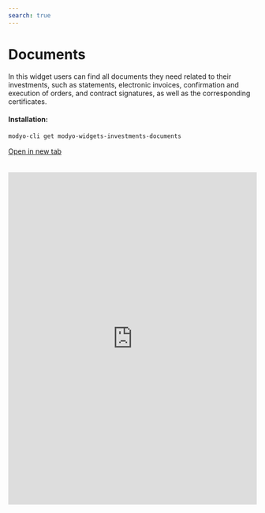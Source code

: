 ```yaml
---
search: true
---
```


# Documents

In this widget users can find all documents they need related to their investments, such as statements, electronic invoices, confirmation and execution of orders, and contract signatures, as well as the corresponding certificates.

#### Installation:

```bash
modyo-cli get modyo-widgets-investments-documents
```

[Open in new tab](https://widgets-es.modyo.com/inversiones/documentos)

<iframe id="widgetFrame" src="https://widgets-es.modyo.com/inversiones/documentos" width="100%"  frameBorder="0"  style="min-height:675px;overflow:auto;margin-top:20px;"></p>

<table spaces-before="0">
  <tr>
    <th>
      Feature
    </th>
    
    <th>
      Description
    </th>
  </tr>
  
  <tr>
    <td>
      Consolidated Financial Statements
    </td>
    
    <td>
      Displays a list of available financial statements.
    </td>
  </tr>
  
  <tr>
    <td>
      Invoices
    </td>
    
    <td>
      Displays the list of electronic invoices for all the completed transactions. Allows the user to open invoices in PDF format to review, print, and/or download.
    </td>
  </tr>
  
  <tr>
    <td>
      Order Confirmations
    </td>
    
    <td>
      Displays a list of order documents available in PDF format.
    </td>
  </tr>
  
  <tr>
    <td>
      Order Executions
    </td>
    
    <td>
      Provides information on the execution of the client's orders.
    </td>
  </tr>
  
  <tr>
    <td>
      Electronic Contract Signatures
    </td>
    
    <td>
      Shows the contracts to be signed, either because they are completely new or because there are new or updated versions of existing contracts. Allows the user to directly review the contracts with the option to sign them online with the user's key or passcode.
    </td>
  </tr>
  
  <tr>
    <td>
      Product Risk Table
    </td>
    
    <td>
      Table with a description of products and their risk classification.
    </td>
  </tr>
  
  <tr>
    <td>
      Tax Certificates
    </td>
    
    <td>
      Shows a list of tax certificates in PDF format for viewing, printing and/or downloading.
    </td>
  </tr>
</table>

<script>

  export default {
    mounted() {

      function setIframeHeightCO(id, ht) {
          var ifrm = document.getElementById(id);
          if(ifrm) {
            ifrm.style.height = ht + 4 + "px";
          }
      }
      // iframed document sends its height using postMessage
      function handleDocHeightMsg(e) {
          // check origin
          if ( e.origin === 'https://widgets-es.modyo.com' ) {
              // parse data
              var data = JSON.parse( e.data );

              console.log('data:', data)
              // check data object
              if ( data['docHeight'] ) {
                  setIframeHeightCO( 'widgetFrame', data['docHeight'] );
              } else {
                  setIframeHeightCO( 'widgetFrame', 700 );
              }
          }
      }

      // assign message handler
      if ( window.addEventListener ) {
          window.addEventListener('message', handleDocHeightMsg, false);
      }
    }
  }

</script>
